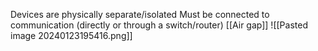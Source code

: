 Devices are physically separate/isolated
Must be connected to communication (directly or through a switch/router)
[[Air gap]]
![[Pasted image 20240123195416.png]]
